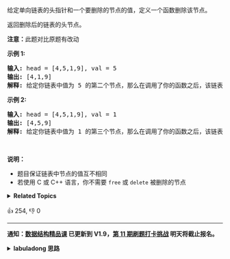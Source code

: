 <p>给定单向链表的头指针和一个要删除的节点的值，定义一个函数删除该节点。</p>

<p>返回删除后的链表的头节点。</p>

<p><strong>注意：</strong>此题对比原题有改动</p>

<p><strong>示例 1:</strong></p>

<pre><strong>输入:</strong> head = [4,5,1,9], val = 5
<strong>输出:</strong> [4,1,9]
<strong>解释: </strong>给定你链表中值为&nbsp;5&nbsp;的第二个节点，那么在调用了你的函数之后，该链表应变为 4 -&gt; 1 -&gt; 9.
</pre>

<p><strong>示例 2:</strong></p>

<pre><strong>输入:</strong> head = [4,5,1,9], val = 1
<strong>输出:</strong> [4,5,9]
<strong>解释: </strong>给定你链表中值为&nbsp;1&nbsp;的第三个节点，那么在调用了你的函数之后，该链表应变为 4 -&gt; 5 -&gt; 9.
</pre>

<p>&nbsp;</p>

<p><strong>说明：</strong></p>

<ul> 
 <li>题目保证链表中节点的值互不相同</li> 
 <li>若使用 C 或 C++ 语言，你不需要 <code>free</code> 或 <code>delete</code> 被删除的节点</li> 
</ul>

<details><summary><strong>Related Topics</strong></summary>链表</details><br>

<div>👍 254, 👎 0</div>

<div id="labuladong"><hr>

**通知：[数据结构精品课](https://aep.h5.xeknow.com/s/1XJHEO) 已更新到 V1.9，[第 11 期刷题打卡挑战](https://mp.weixin.qq.com/s/eUG2OOzY3k_ZTz-CFvtv5Q) 明天将截止报名。**

<details><summary><strong>labuladong 思路</strong></summary>

## 基本思路

这道题常规的思路是通过操作指针来删除值为 `val` 的节点，不过处理起来可能稍微有点麻烦，我们可以使用 [链表双指针技巧汇总](https://labuladong.github.io/article/fname.html?fname=链表技巧) 中讲到的分解链表的思路来解决这道题（你可以先去做下 [86. 分隔链表](/problems/partition-list)）。

你可以认为这道题是把原链表分解成「值为 `val`」和「值不为 `val`」的两条链表，就可以复用 86 题的思路了。

**标签：[链表双指针](https://mp.weixin.qq.com/mp/appmsgalbum?__biz=MzAxODQxMDM0Mw==&action=getalbum&album_id=2120596033251475465)**

## 解法代码

```java
class Solution {
    public ListNode deleteNode(ListNode head, int val) {
        // 存放删除 val 的链表
        ListNode dummy = new ListNode(-1);
        // q 指针负责生成结果链表
        ListNode q = dummy;
        // p 负责遍历原链表
        ListNode p = head;
        while (p != null) {
            if (p.val != val) {
                // 把值不为 val 的节点接到结果链表上
                q.next = p;
                q = q.next;
            }
            // 断开原链表中的每个节点的 next 指针
            ListNode temp = p.next;
            p.next = null;
            p = temp;
        }

        return dummy.next;
    }
}
```

</details>
</div>





